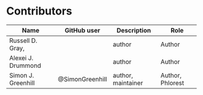 # Contributors

Name                           | GitHub user | Description | Role
---                            | ---         | --- | ---
Russell D. Gray,               |  | author | Author
Alexei J. Drummond             |  | author | Author
Simon J. Greenhill             | @SimonGreenhill | author, maintainer | Author, Phlorest
